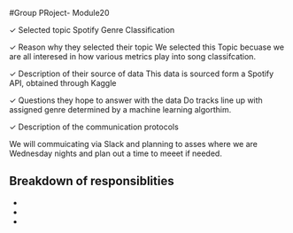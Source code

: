 #Group PRoject- Module20


✓ Selected topic
Spotify Genre Classification 

✓ Reason why they selected their topic
We selected this Topic becuase we are all interesed in how various metrics play into song classifcation.  

✓ Description of their source of data
This data is sourced form a Spotify API, obtained through Kaggle 

✓ Questions they hope to answer with the data
Do tracks line up with assigned genre determined by a machine learning algorthim.


✓ Description of the communication protocols 

We will commuicating via Slack and planning to asses where we are Wednesday nights and plan out a time to meeet if needed.

Breakdown of responsiblities 
-
-
-
-

